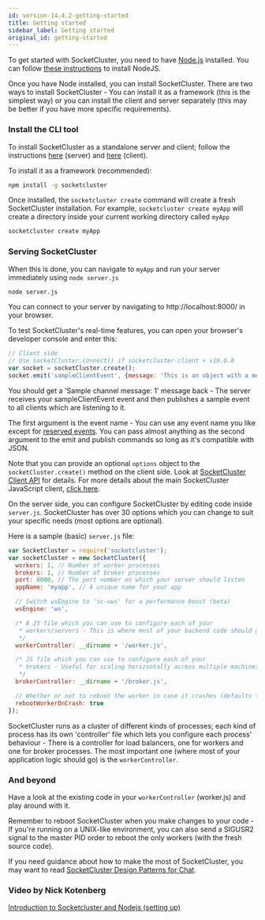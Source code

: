 ```yaml
---
id: version-14.4.2-getting-started
title: Getting started
sidebar_label: Getting started
original_id: getting-started
---
```


To get started with SocketCluster, you need to have [Node.js](https://nodejs.org/en/) installed.
You can follow [these instructions](https://nodejs.org/en/download/package-manager/) to install NodeJS.

Once you have Node installed, you can install SocketCluster.
There are two ways to install SocketCluster - You can install it as a framework (this is the simplest way) or you can install the client and server separately (this may be better if you have more specific requirements).

### Install the CLI tool

To install SocketCluster as a standalone server and client; follow the instructions [here](https://github.com/SocketCluster/socketcluster-server) (server) and [here](https://github.com/SocketCluster/socketcluster-client) (client).

To install it as a framework (recommended):

```bash
npm install -g socketcluster
```

Once installed, the <code>socketcluster create</code> command will create a fresh SocketCluster installation. For example, <code>socketcluster create myApp</code> will create a directory inside your current working directory called <code>myApp</code>

```bash
socketcluster create myApp
```

### Serving SocketCluster

When this is done, you can navigate to <code>myApp</code> and run your server immediately using <code>node server.js</code>

```bash
node server.js
```

You can connect to your server by navigating to http://localhost:8000/ in your browser.

To test SocketCluster's real-time features, you can open your browser's developer console and enter this:

```js
// Client side
// Use socketCluster.connect() if socketcluster-client < v10.0.0
var socket = socketCluster.create();
socket.emit('sampleClientEvent', {message: 'This is an object with a message property'});
```

You should get a 'Sample channel message: 1' message back - The server receives your sampleClientEvent event and then publishes a sample event to all clients which are listening to it.

The first argument is the event name - You can use any event name you like except for [reserved events](https://github.com/SocketCluster/socketcluster-client/blob/70403a7853897b1948368b13ec652b09b7fede0a/lib/scsocket.js#L59-L74).
You can pass almost anything as the second argument to the emit and publish commands so long as it's compatible with JSON.

Note that you can provide an optional `options` object to the `socketCluster.create()` method on the client side.
Look at [SocketCluster Client API](/docs/14.4.2/api-socketcluster-client) for details.
For more details about the main SocketCluster JavaScript client, [click here](https://github.com/SocketCluster/socketcluster-client).

On the server side, you can configure SocketCluster by editing code inside <code>server.js</code>. SocketCluster has over 30 options which you can change to suit your specific needs (most options are optional).

Here is a sample (basic) <code>server.js</code> file:

```js
var SocketCluster = require('socketcluster');
var socketCluster = new SocketCluster({
  workers: 1, // Number of worker processes
  brokers: 1, // Number of broker processes
  port: 8000, // The port number on which your server should listen
  appName: 'myapp', // A unique name for your app

  // Switch wsEngine to 'sc-uws' for a performance boost (beta)
  wsEngine: 'ws',

  /* A JS file which you can use to configure each of your
   * workers/servers - This is where most of your backend code should go
   */
  workerController: __dirname + '/worker.js',

  /* JS file which you can use to configure each of your
   * brokers - Useful for scaling horizontally across multiple machines (optional)
   */
  brokerController: __dirname + '/broker.js',

  // Whether or not to reboot the worker in case it crashes (defaults to true)
  rebootWorkerOnCrash: true
});
```

SocketCluster runs as a cluster of different kinds of processes; each kind of process has its own 'controller' file which lets you configure each process' behaviour - There is a controller for load balancers, one for workers and one for broker processes. The most important one (where most of your application logic should go) is the <code>workerController</code>.


### And beyond

 Have a look at the existing code in your <code>workerController</code> (worker.js) and play around with it.

 Remember to reboot SocketCluster when you make changes to your code - If you're running on a UNIX-like environment, you can also send a SIGUSR2 signal to the master PID order to reboot the only workers (with the fresh source code).

 If you need guidance about how to make the most of SocketCluster, you may want to read [SocketCluster Design Patterns for Chat](https://jonathangrosdubois.medium.com/socketcluster-design-patterns-for-chat-69e76a4b1966).

### Video by Nick Kotenberg

[Introduction to Socketcluster and Nodejs (setting up)](https://www.youtube.com/watch?v=a38BBbKYH1M&list=PLTxFJWe_410zNJJD0o8njNLv7HidG1CHq&index=1)
